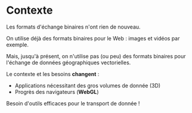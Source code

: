 <!SLIDE>

# Contexte

Les formats d'échange binaires n'ont rien de nouveau.

On utilise déjà des formats binaires pour le Web : images et vidéos par
exemple.

Mais, jusqu'à présent, on n'utilise pas (ou peu) des formats binaires pour
l'échange de données géographiques vectorielles.

Le contexte et les besoins **changent** :

* Applications nécessitant des gros volumes de donnée (3D)
* Progrès des navigateurs (**WebGL**)

Besoin d'outils efficaces pour le transport de donnée !
